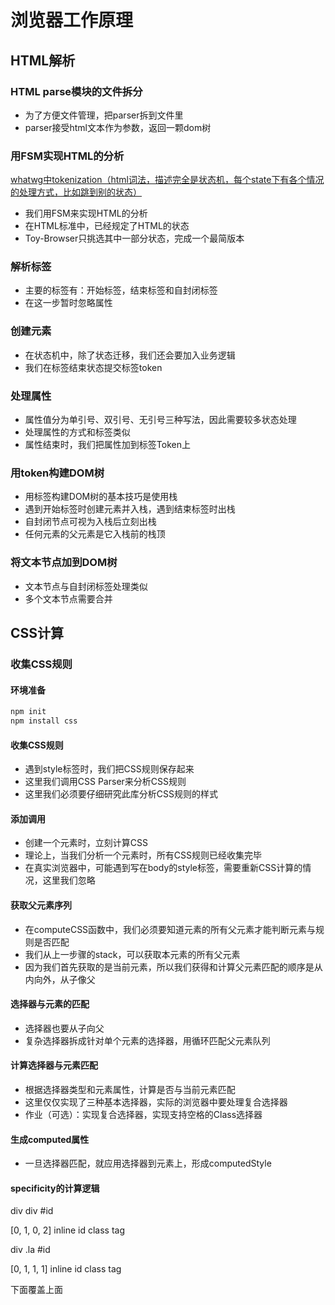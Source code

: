 # 浏览器工作原理

## HTML解析

### HTML parse模块的文件拆分

* 为了方便文件管理，把parser拆到文件里
* parser接受html文本作为参数，返回一颗dom树

### 用FSM实现HTML的分析

[whatwg中tokenization（html词法，描述完全是状态机，每个state下有各个情况的处理方式，比如跳到别的状态）](https://html.spec.whatwg.org/multipage/parsing.html#tokenization)

* 我们用FSM来实现HTML的分析
* 在HTML标准中，已经规定了HTML的状态
* Toy-Browser只挑选其中一部分状态，完成一个最简版本

### 解析标签

* 主要的标签有：开始标签，结束标签和自封闭标签
* 在这一步暂时忽略属性

### 创建元素

* 在状态机中，除了状态迁移，我们还会要加入业务逻辑
* 我们在标签结束状态提交标签token

### 处理属性

* 属性值分为单引号、双引号、无引号三种写法，因此需要较多状态处理
* 处理属性的方式和标签类似
* 属性结束时，我们把属性加到标签Token上

### 用token构建DOM树

* 用标签构建DOM树的基本技巧是使用栈
* 遇到开始标签时创建元素并入栈，遇到结束标签时出栈
* 自封闭节点可视为入栈后立刻出栈
* 任何元素的父元素是它入栈前的栈顶

### 将文本节点加到DOM树

* 文本节点与自封闭标签处理类似
* 多个文本节点需要合并

## CSS计算

### 收集CSS规则

#### 环境准备

```js
npm init
npm install css
```

#### 收集CSS规则

* 遇到style标签时，我们把CSS规则保存起来
* 这里我们调用CSS Parser来分析CSS规则
* 这里我们必须要仔细研究此库分析CSS规则的样式

#### 添加调用

* 创建一个元素时，立刻计算CSS
* 理论上，当我们分析一个元素时，所有CSS规则已经收集完毕
* 在真实浏览器中，可能遇到写在body的style标签，需要重新CSS计算的情况，这里我们忽略

#### 获取父元素序列

* 在computeCSS函数中，我们必须要知道元素的所有父元素才能判断元素与规则是否匹配
* 我们从上一步骤的stack，可以获取本元素的所有父元素
* 因为我们首先获取的是当前元素，所以我们获得和计算父元素匹配的顺序是从内向外，从子像父

#### 选择器与元素的匹配

* 选择器也要从子向父
* 复杂选择器拆成针对单个元素的选择器，用循环匹配父元素队列

#### 计算选择器与元素匹配

* 根据选择器类型和元素属性，计算是否与当前元素匹配
* 这里仅仅实现了三种基本选择器，实际的浏览器中要处理复合选择器
* 作业（可选）：实现复合选择器，实现支持空格的Class选择器

#### 生成computed属性

* 一旦选择器匹配，就应用选择器到元素上，形成computedStyle

#### specificity的计算逻辑

div div #id

[0,     1,  0,      2]
inline  id  class   tag

div .la #id

[0,     1,  1,      1]
inline  id  class   tag

下面覆盖上面
